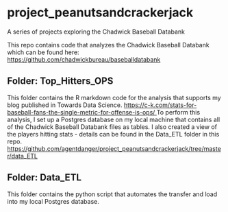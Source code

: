 # project_peanutsandcrackerjack
A series of projects exploring the Chadwick Baseball Databank

This repo contains code that analyzes the Chadwick Baseball Databank which can be found here:
https://github.com/chadwickbureau/baseballdatabank 

## Folder:  Top_Hitters_OPS
This folder contains the R markdown code for the analysis that supports my blog published in Towards Data Science.
[https://c-k.com/stats-for-baseball-fans-the-single-metric-for-offense-is-ops/ ](https://towardsdatascience.com/stats-for-baseball-fans-the-single-metric-for-offense-is-ops-fc568af5e87b)
To perform this analysis, I set up a Postgres database on my local machine that contains all of the Chadwick Baseball Databank files as tables.  I also created a view of the players hitting stats - details can be found in the Data_ETL folder in this repo.
https://github.com/agentdanger/project_peanutsandcrackerjack/tree/master/data_ETL

## Folder:  Data_ETL
This folder contains the python script that automates the transfer and load into my local Postgres database.

